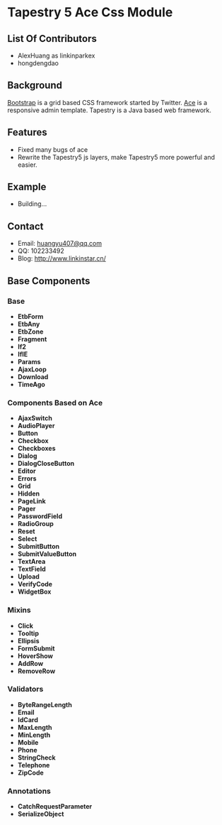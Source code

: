 # Tapestry 5 Ace Css Module

## List Of Contributors
- AlexHuang as linkinparkex
- hongdengdao

## Background
[Bootstrap](http://twitter.github.com/bootstrap/) is a grid based CSS framework started by Twitter.
[Ace](https://wrapbootstrap.com/theme/ace-responsive-admin-template-WB0B30DGR) is a responsive admin template.
Tapestry is a Java based web framework.

## Features
- Fixed many bugs of ace
- Rewrite the Tapestry5 js layers, make Tapestry5 more powerful and easier.

## Example
- Building...

## Contact
- Email: huangyu407@qq.com
- QQ: 102233492
- Blog: http://www.linkinstar.cn/

## Base Components
### Base
- **EtbForm**
- **EtbAny**
- **EtbZone**
- **Fragment**
- **If2**
- **IfIE**
- **Params**
- **AjaxLoop**
- **Download**
- **TimeAgo**

### Components Based on Ace
- **AjaxSwitch**
- **AudioPlayer**
- **Button**
- **Checkbox**
- **Checkboxes**
- **Dialog**
- **DialogCloseButton**
- **Editor**
- **Errors**
- **Grid**
- **Hidden**
- **PageLink**
- **Pager**
- **PasswordField**
- **RadioGroup**
- **Reset**
- **Select**
- **SubmitButton**
- **SubmitValueButton**
- **TextArea**
- **TextField**
- **Upload**
- **VerifyCode**
- **WidgetBox**

### Mixins
- **Click**
- **Tooltip**
- **Ellipsis**
- **FormSubmit**
- **HoverShow**
- **AddRow**
- **RemoveRow**

### Validators
- **ByteRangeLength**
- **Email**
- **IdCard**
- **MaxLength**
- **MinLength**
- **Mobile**
- **Phone**
- **StringCheck**
- **Telephone**
- **ZipCode**

### Annotations
- **CatchRequestParameter**
- **SerializeObject**





